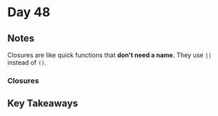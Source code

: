 # Day 48

## Notes

Closures are like quick functions that **don't need a name**.
They use `||` instead of `()`. 

### Closures

## Key Takeaways
